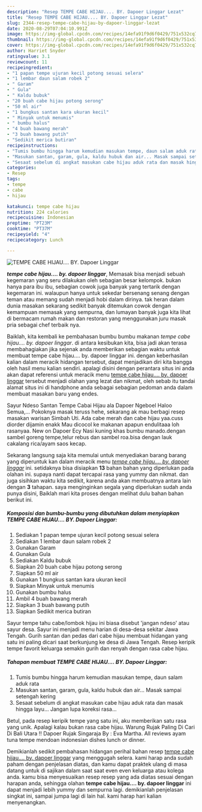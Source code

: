 ```yaml
---
description: "Resep TEMPE CABE HIJAU.... BY. Dapoer Linggar Lezat"
title: "Resep TEMPE CABE HIJAU.... BY. Dapoer Linggar Lezat"
slug: 2344-resep-tempe-cabe-hijau-by-dapoer-linggar-lezat
date: 2020-08-29T07:04:10.991Z
image: https://img-global.cpcdn.com/recipes/14efa91f9d6f0429/751x532cq70/tempe-cabe-hijau-by-dapoer-linggar-foto-resep-utama.jpg
thumbnail: https://img-global.cpcdn.com/recipes/14efa91f9d6f0429/751x532cq70/tempe-cabe-hijau-by-dapoer-linggar-foto-resep-utama.jpg
cover: https://img-global.cpcdn.com/recipes/14efa91f9d6f0429/751x532cq70/tempe-cabe-hijau-by-dapoer-linggar-foto-resep-utama.jpg
author: Harriet Snyder
ratingvalue: 3.1
reviewcount: 11
recipeingredient:
- "1 papan tempe ujuran kecil potong sesuai selera"
- "1 lembar daun salam robek 2"
- " Garam"
- " Gula"
- " Kaldu bubuk"
- "20 buah cabe hijau potong serong"
- "50 ml air"
- "1 bungkus santan kara ukuran kecil"
- " Minyak untuk menumis"
- " bumbu halus"
- "4 buah bawang merah"
- "3 buah bawang putih"
- "Sedikit merica butiran"
recipeinstructions:
- "Tumis bumbu hingga harum kemudian masukan tempe, daun salam aduk rata"
- "Masukan santan, garam, gula, kaldu hubuk dan air... Masak sampai setengah kering"
- "Sesaat sebelum di angkat masukan cabe hijau aduk rata dan masak hingga layu... Jangan lupa koreksi rasa..."
categories:
- Resep
tags:
- tempe
- cabe
- hijau

katakunci: tempe cabe hijau 
nutrition: 224 calories
recipecuisine: Indonesian
preptime: "PT23M"
cooktime: "PT37M"
recipeyield: "4"
recipecategory: Lunch

---
```



![TEMPE CABE HIJAU.... BY. Dapoer Linggar](https://img-global.cpcdn.com/recipes/14efa91f9d6f0429/751x532cq70/tempe-cabe-hijau-by-dapoer-linggar-foto-resep-utama.jpg)

<b><i>tempe cabe hijau.... by. dapoer linggar</i></b>, Memasak bisa menjadi sebuah kegemaran yang seru dilakukan oleh sebagian besar kelompok. bukan hanya para ibu ibu, sebagian cowok juga banyak yang tertarik dengan kegemaran ini. walaupun hanya untuk sekedar bersenang senang dengan teman atau memang sudah menjadi hobi dalam dirinya. tak heran dalam dunia masakan sekarang sedikit banyak ditemukan cowok dengan kemampuan memasak yang sempurna, dan lumayan banyak juga kita lihat di bermacam rumah makan dan restoran yang menggunakan juru masak pria sebagai chef terbaik nya.

Baiklah, kita kembali ke pembahasan bumbu bumbu makanan <i>tempe cabe hijau.... by. dapoer linggar</i>. di antara kesibukan kita, bisa jadi akan terasa membahagiakan jika sejenak anda memberikan sebagian waktu untuk membuat tempe cabe hijau.... by. dapoer linggar ini. dengan keberhasilan kalian dalam meracik hidangan tersebut, dapat menjadikan diri kita bangga oleh hasil menu kalian sendiri. apalagi disini dengan perantara situs ini anda akan dapat referensi untuk meracik menu <u>tempe cabe hijau.... by. dapoer linggar</u> tersebut menjadi olahan yang lezat dan nikmat, oleh sebab itu tandai alamat situs ini di handphone anda sebagai sebagian pedoman anda dalam membuat masakan baru yang endes.

Sayur Ndeso Santan Tempe Cabai Hijau ala Dapoer Ngeboel Haloo Semua,… Pokoknya masak teruss hehe, sekarang ak mau berbagi resep masakan warisan Simbah Uti. Ada cabe merah dan cabe hijau yaa.cuss diorder dijamin enakk Mau dicocol ke makanan apapun endulitaaa loh rasanyaa. New on Dapoer Ecy Nasi kuning khas bumbu manado.dengan sambel goreng tempe,telur rebus dan sambel roa.bisa dengan lauk cakalang rica/ayam saos kecap.


Sekarang langsung saja kita memulai untuk menyediakan barang barang yang diperuntuk kan dalam meracik menu <u><i>tempe cabe hijau.... by. dapoer linggar</i></u> ini. setidaknya bisa disiapkan <b>13</b> bahan bahan yang diperlukan pada olahan ini. supaya nanti dapat tercapai rasa yang yummy dan nikmat. dan juga sisihkan waktu kita sedikit, karena anda akan membuatnya antara lain dengan <b>3</b> tahapan. saya menginginkan segala yang diperlukan sudah anda punya disini, Baiklah mari kita proses dengan melihat dulu bahan bahan berikut ini.

<!--inarticleads1-->

##### Komposisi dan bumbu-bumbu yang dibutuhkan dalam menyiapkan TEMPE CABE HIJAU.... BY. Dapoer Linggar:

1. Sediakan 1 papan tempe ujuran kecil potong sesuai selera
1. Sediakan 1 lembar daun salam robek 2
1. Gunakan  Garam
1. Gunakan  Gula
1. Sediakan  Kaldu bubuk
1. Siapkan 20 buah cabe hijau potong serong
1. Siapkan 50 ml air
1. Gunakan 1 bungkus santan kara ukuran kecil
1. Siapkan  Minyak untuk menumis
1. Gunakan  bumbu halus
1. Ambil 4 buah bawang merah
1. Siapkan 3 buah bawang putih
1. Siapkan Sedikit merica butiran


Sayur tempe tahu cabe/lombok hijau ini biasa disebut &#39;jangan ndeso&#39; atau sayur desa. Sayur ini menjadi menu harian di desa-desa sekitar Jawa Tengah. Gurih santan dan pedas dari cabe hijau membuat hidangan yang satu ini paling dicari saat berkunjung ke desa di Jawa Tengah. Resep keripik tempe favorit keluarga semakin gurih dan renyah dengan rasa cabe hijau. 

<!--inarticleads2-->

##### Tahapan membuat TEMPE CABE HIJAU.... BY. Dapoer Linggar:

1. Tumis bumbu hingga harum kemudian masukan tempe, daun salam aduk rata
1. Masukan santan, garam, gula, kaldu hubuk dan air... Masak sampai setengah kering
1. Sesaat sebelum di angkat masukan cabe hijau aduk rata dan masak hingga layu... Jangan lupa koreksi rasa...


Betul, pada resep keripik tempe yang satu ini, aku memberikan satu rasa yang unik. Apalagi kalau bukan rasa cabe hijau. Warung Rujak Paling Di Cari Di Bali Utara !! Dapoer Rujak Singaraja By : Eva Martha. All reviews ayam tuna tempe mendoan indonesian dishes lunch or dinner. 

Demikianlah sedikit pembahasan hidangan perihal bahan resep <u>tempe cabe hijau.... by. dapoer linggar</u> yang menggugah selera. kami harap anda sudah paham dengan penjelasan diatas, dan kamu dapat praktek ulang di masa datang untuk di sajikan dalam saat saat even even keluarga atau kolega anda. kamu bisa menyesuaikan resep resep yang ada diatas sesuai dengan harapan anda, sehingga olahan <b>tempe cabe hijau.... by. dapoer linggar</b> ini dapat menjadi lebih yummy dan sempurna lagi. demikianlah penjelasan singkat ini, sampai jumpa lagi di lain hal. kami harap hari kalian menyenangkan.
